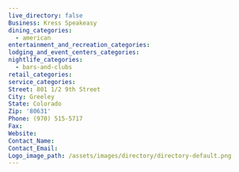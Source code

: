 ```yaml
---
live_directory: false
Business: Kress Speakeasy
dining_categories:
  - american
entertainment_and_recreation_categories:
lodging_and_event_centers_categories:
nightlife_categories:
  - bars-and-clubs
retail_categories:
service_categories:
Street: 801 1/2 9th Street
City: Greeley
State: Colorado
Zip: '80631'
Phone: (970) 515-5717
Fax:
Website:
Contact_Name:
Contact_Email:
Logo_image_path: /assets/images/directory/directory-default.png
---
```



